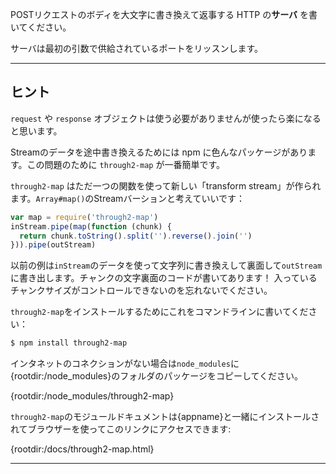 POSTリクエストのボディを大文字に書き換えて返事する HTTP の**サーバ** を書いてください。

サーバは最初の引数で供給されているポートをリッスンします。

----------------------------------------------------------------------
## ヒント

`request` や `response` オブジェクトは使う必要がありませんが使ったら楽になると思います。

Streamのデータを途中書き換えるためには npm に色んなパッケージがあります。この問題のために `through2-map` が一番簡単です。

`through2-map` はただ一つの関数を使って新しい「transform stream」が作られます。`Array#map()`のStreamバーションと考えていいです：

```js
var map = require('through2-map')
inStream.pipe(map(function (chunk) {
  return chunk.toString().split('').reverse().join('')
})).pipe(outStream)
```

以前の例は`inStream`のデータを使って文字列に書き換えして裏面して`outStream`に書き出します。チャンクの文字裏面のコードが書いてあります！
入っているチャンクサイズがコントロールできないのを忘れないでください。

`through2-map`をインストールするためにこれをコマンドラインに書いてください：

```sh
$ npm install through2-map
```

インタネットのコネクションがない場合は`node_modules`に{rootdir:/node_modules}のフォルダのパッケージをコピーしてください。

  {rootdir:/node_modules/through2-map}

`through2-map`のモジュールドキュメントは{appname}と一緒にインストールされてブラウザーを使ってこのリンクにアクセスできます:

  {rootdir:/docs/through2-map.html}

----------------------------------------------------------------------
